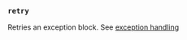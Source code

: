 ### `retry`

Retries an exception block. See [exception handling](https://docs.ruby-lang.org/en/3.3/syntax/exceptions_rdoc.html)
